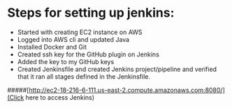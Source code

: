 # Steps for setting up jenkins:

* Started with creating EC2 instance on AWS
* Logged into AWS cli and updated Java
* Installed Docker and Git 
* Created ssh key for the GitHub plugin on Jenkins
* Added the key to my GitHub keys
* Created Jenkinsfile and created Jenkins project/pipeline and verified that it ran all stages defined in the Jenkinsfile.

#####[http://ec2-18-216-6-111.us-east-2.compute.amazonaws.com:8080/](Click here to access Jenkins) 
